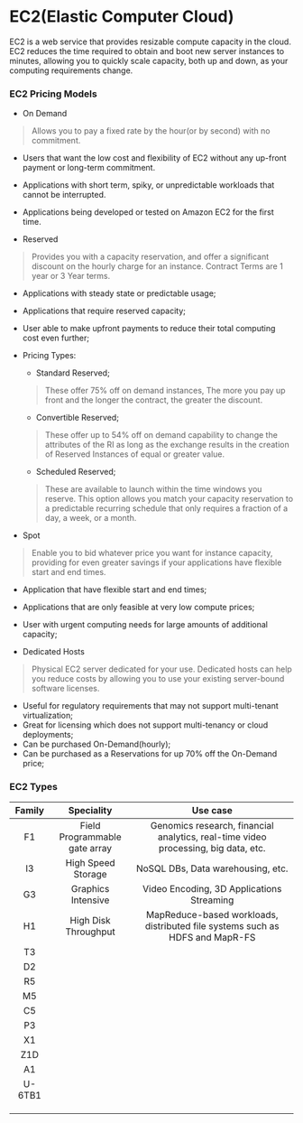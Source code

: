 # EC2(Elastic Computer Cloud)   

EC2 is a web service that provides resizable compute capacity in the cloud. EC2 reduces the time required to obtain and boot new server instances to minutes, allowing you to quickly scale capacity, both up and down, as your computing requirements change.  

### EC2 Pricing Models  

* On Demand  
> Allows you to pay a fixed rate by the hour(or by second) with no commitment.  

  * Users that want the low cost and flexibility of EC2 without any up-front payment or long-term commitment.  
  * Applications with short term, spiky, or unpredictable workloads that cannot be interrupted.  
  * Applications being developed or tested on Amazon EC2 for the first time.  

* Reserved  
> Provides you with a capacity reservation, and offer a significant discount on the hourly charge for an instance. Contract Terms are 1 year or 3 Year terms.  

  * Applications with steady state or predictable usage;  
  * Applications that require reserved capacity;  
  * User able to make upfront payments to reduce their total computing cost even further;  

  * Pricing Types:  
    * Standard Reserved;  
    > These offer 75% off on demand instances, The more you pay up front and the longer the contract, the greater the discount.  

    * Convertible Reserved;  
    > These offer up to 54% off on demand capability to change the attributes of the RI as long as the exchange results in the creation of Reserved Instances of equal or greater value.  

    * Scheduled Reserved;  
    > These are available to launch within the time windows you reserve. This option allows you match your capacity reservation to a predictable recurring schedule that only requires a fraction of a day, a week, or a month.  

* Spot  
> Enable you to bid whatever price you want for instance capacity, providing for even greater savings if your applications have flexible start and end times.  

  * Application that have flexible start and end times;
  * Applications that are only feasible at very low compute prices;  
  * User with urgent computing needs for large amounts of additional capacity;  

* Dedicated Hosts  
> Physical EC2 server dedicated for your use. Dedicated hosts can help you reduce costs by allowing you to use your existing server-bound software licenses.  

  * Useful for regulatory requirements that may not support multi-tenant virtualization;  
  * Great for licensing which does not support multi-tenancy or cloud deployments;  
  * Can be purchased On-Demand(hourly);  
  * Can be purchased as a Reservations for up 70% off the On-Demand price;


### EC2 Types  

|Family| Speciality | Use case |
|:------:|:------------:|:---------:|
| F1 | Field Programmable<br/> gate array| Genomics research, financial analytics, real-time video<br/> processing, big data, etc. |
| I3| High Speed Storage| NoSQL DBs, Data warehousing, etc.|
| G3| Graphics Intensive| Video Encoding, 3D Applications Streaming|
| H1|  High Disk Throughput|  MapReduce-based workloads, distributed file systems such as HDFS and MapR-FS| 
| T3| | |
| D2| | |
| R5| | |
| M5| | |
| C5| | |
| P3| | |
| X1| | |
| Z1D| | |
| A1| | |
| U-6TB1| | |
| | | |
| | | |
| | | |
